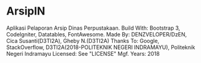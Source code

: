 # ArsipIN
Aplikasi Pelaporan Arsip Dinas Perpustakaan.
Build With: Bootstrap 3, CodeIgniter, Datatables, FontAwesome.
Made By: DENZVELOPER/DzEN, Cica Susanti(D3TI2A), Gheby N.(D3TI2A)
Thanks To: Google, StackOverflow, D3TI2A(2018-POLITEKNIK NEGERI INDRAMAYU), Politeknik Negeri Indramayu
Licensed: See "LICENSE"
Mgf. Years: 2018

